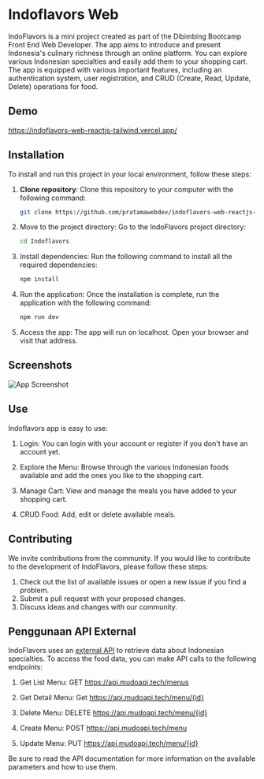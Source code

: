 
#  Indoflavors Web

IndoFlavors is a mini project created as part of the Dibimbing Bootcamp Front End Web Developer. The app aims to introduce and present Indonesia's culinary richness through an online platform. You can explore various Indonesian specialties and easily add them to your shopping cart. The app is equipped with various important features, including an authentication system, user registration, and CRUD (Create, Read, Update, Delete) operations for food.


## Demo

https://indoflavors-web-reactjs-tailwind.vercel.app/


## Installation

To install and run this project in your local environment, follow these steps:

1. **Clone repository**: Clone this repository to your computer with the following command:

   ```bash
   git clone https://github.com/pratamawebdev/indoflavors-web-reactjs-tailwind.git

2. Move to the project directory: Go to the IndoFlavors project directory:
    
    ```bash
   cd Indoflavors

3. Install dependencies: Run the following command to install all the required dependencies:
   
   ```bash
   npm install

4. Run the application: Once the installation is complete, run the application with the following command:

   ```bash
   npm run dev

5. Access the app: The app will run on localhost. Open your browser and visit that address.

## Screenshots

![App Screenshot](https://github.com/pratamawebdev/indoflavors-web-reactjs-tailwind/blob/c15829791503b6af73e062e44696959260ed0c7c/screenshots/Screenshot%202023-09-09%20193212.png)


## Use

Indoflavors app is easy to use:

1. Login: You can login with your account or register if you don't have an account yet.

2. Explore the Menu: Browse through the various Indonesian foods available and add the ones you like to the shopping cart.

3. Manage Cart: View and manage the meals you have added to your shopping cart.

4. CRUD Food: Add, edit or delete available meals.
## Contributing

We invite contributions from the community. If you would like to contribute to the development of IndoFlavors, please follow these steps:

1. Check out the list of available issues or open a new issue if you find a problem.
2. Submit a pull request with your proposed changes.
3. Discuss ideas and changes with our community.

## Penggunaan API External

IndoFlavors uses an [external API](https://mudoapi.tech/) to retrieve data about Indonesian specialties. To access the food data, you can make API calls to the following endpoints:

1. Get List Menu:
GET https://api.mudoapi.tech/menus

2. Get Detail Menu:
Get https://api.mudoapi.tech/menu/{id}

3. Delete Menu:
DELETE https://api.mudoapi.tech/menu/{id}

4. Create Menu:
POST https://api.mudoapi.tech/menu

5. Update Menu:
PUT https://api.mudoapi.tech/menu/{id}

Be sure to read the API documentation for more information on the available parameters and how to use them.
